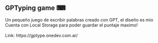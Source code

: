 <h2> GPTyping game ⌨</h2>
Un pequeño juego de escribir palabras creado con GPT, el diseño es mio <br>
Cuenta con Local Storage para poder guardar el puntaje maximo! <br>
<br>
Link: https://gptype.onedev.com.ar/
